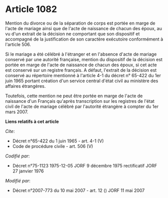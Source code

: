 # Article 1082

Mention du divorce ou de la séparation de corps est portée en marge de l'acte de mariage ainsi que de l'acte de naissance de
chacun des époux, au vu d'un extrait de la décision ne comportant que son dispositif et accompagné de la justification de son
caractère exécutoire conformément à l'article 506. 

Si le mariage a été célébré à l'étranger et en l'absence d'acte de mariage conservé par une autorité française, mention du
dispositif de la décision est portée en marge de l'acte de naissance de chacun des époux, si cet acte est conservé sur un
registre français. A défaut, l'extrait de la décision est conservé au répertoire mentionné à l'article 4-1 du décret n°
65-422 du 1er juin 1965 portant création d'un service central d'état civil au ministère des affaires étrangères. 

Toutefois, cette mention ne peut être portée en marge de l'acte de naissance d'un Français qu'après transcription sur les
registres de l'état civil de l'acte de mariage célébré par l'autorité étrangère à compter du 1er mars 2007.

**Liens relatifs à cet article**

_Cite_:

  - Décret n°65-422 du 1 juin 1965 - art. 4-1 (V)
  - Code de procédure civile - art. 506 (V)

_Codifié par_:

  - Décret n°75-1123 1975-12-05 JORF 9 décembre 1975 rectificatif JORF 27 janvier 1976

_Modifié par_:

  - Décret n°2007-773 du 10 mai 2007 - art. 12 () JORF 11 mai 2007
